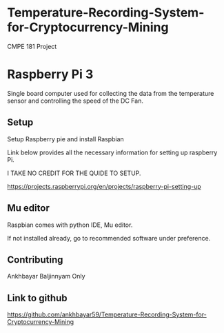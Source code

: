 # Temperature-Recording-System-for-Cryptocurrency-Mining
CMPE 181 Project

# Raspberry Pi 3 

Single board computer used for collecting the data from the temperature sensor and controlling the speed of the DC Fan. 

## Setup

Setup Raspberry pie and install Raspbian 

Link below provides all the necessary information for setting up raspberry Pi. 

I TAKE NO CREDIT FOR THE QUIDE TO SETUP. 

https://projects.raspberrypi.org/en/projects/raspberry-pi-setting-up

## Mu editor

Raspbian comes with python IDE, Mu editor. 

If not installed already, go to recommended software under preference. 




## Contributing

Ankhbayar Baljinnyam Only


## Link to github
https://github.com/ankhbayar59/Temperature-Recording-System-for-Cryptocurrency-Mining
